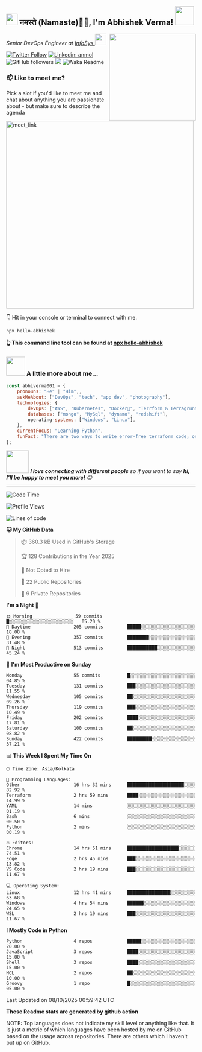 <h2><img src="https://emojis.slackmojis.com/emojis/images/1531849430/4246/blob-sunglasses.gif?1531849430" width="30"/> नमस्ते (Namaste)🙏🏻, I'm Abhishek Verma! <img src="https://media.giphy.com/media/12oufCB0MyZ1Go/giphy.gif" width="50"></h2>
<img align='right' src="https://media.giphy.com/media/M9gbBd9nbDrOTu1Mqx/giphy.gif" width="230">
<p><em>Senior DevOps Engineer at <a href="https://www.infosys.com/">InfoSys
</a><img src="https://media.giphy.com/media/WUlplcMpOCEmTGBtBW/giphy.gif" width="30"> 
</em></p>

[![Twitter Follow](https://img.shields.io/twitter/follow/misteranmol?label=Follow)](https://twitter.com/intent/follow?screen_name=AbAbhishekverma)
[![Linkedin: anmol](https://img.shields.io/badge/-abhishek-blue?style=flat-square&logo=Linkedin&logoColor=white&link=https://www.linkedin.com/in/abhiverma001/)](https://www.linkedin.com/in/abhiverma001/)
![GitHub followers](https://img.shields.io/github/followers/abhiverma001?label=Follow&style=social)
![](https://visitor-badge.glitch.me/badge?page_id=anmol098.anmol098)
![Waka Readme](https://wakatime.com/badge/user/d23527f0-66b1-4a3f-9db5-c346e05aefa5.svg)

### 📫 Like to meet me?

Pick a slot if you'd like to meet me and chat about anything you are passionate about - but make sure to describe the agenda

<a href="https://calendly.com/ab-abhishekverma096/30min" target="_blank"><img width="498" alt="meet_link" src="https://user-images.githubusercontent.com/15426564/144297439-f530f383-e73e-41e0-9914-a9b7d3f432e5.png"></a>

👇 Hit in your console or terminal to connect with me.

```bash
npx hello-abhishek
```
**👆 This command line tool can be found at [npx hello-abhishek](https://github.com/abhiverma001/introduction-npm-package)**

### <img src="https://media.giphy.com/media/VgCDAzcKvsR6OM0uWg/giphy.gif" width="50"> A little more about me...  

```javascript
const abhiverma001 = {
    pronouns: "He" | "Him",,
    askMeAbout: ["DevOps", "tech", "app dev", "photography"],
    technologies: {
        devOps: ["AWS", "Kubernetes", "Docker🐳", "Terrform & Terragrunt", "Bash-Scripting", "CI-CD", "GitHub-Action", "Jenkins", "Spinnaker", "Datadog/New-Relic", "CloudFlare/Route53", "Nginx"],
        databases: ["mongo", "MySql", "dynamo", "redshift"],
        operating-systems: ["Windows", "Linux"],
    },
    currentFocus: "Learning Python",
    funFact: "There are two ways to write error-free terraform code; only the third one works"
};
```

<img src="https://media.giphy.com/media/LnQjpWaON8nhr21vNW/giphy.gif" width="60"> <em><b>I love connecting with different people</b> so if you want to say <b>hi, I'll be happy to meet you more!</b> 😊</em>

---
<!--START_SECTION:waka-->
![Code Time](http://img.shields.io/badge/Code%20Time-1%2C883%20hrs%2014%20mins-blue)

![Profile Views](http://img.shields.io/badge/Profile%20Views-21-blue)

![Lines of code](https://img.shields.io/badge/From%20Hello%20World%20I%27ve%20Written-191.3%20thousand%20lines%20of%20code-blue)

**🐱 My GitHub Data** 

> 📦 360.3 kB Used in GitHub's Storage 
 > 
> 🏆 128 Contributions in the Year 2025
 > 
> 🚫 Not Opted to Hire
 > 
> 📜 22 Public Repositories 
 > 
> 🔑 9 Private Repositories 
 > 
**I'm a Night 🦉** 

```text
🌞 Morning                59 commits          █░░░░░░░░░░░░░░░░░░░░░░░░   05.20 % 
🌆 Daytime                205 commits         █████░░░░░░░░░░░░░░░░░░░░   18.08 % 
🌃 Evening                357 commits         ████████░░░░░░░░░░░░░░░░░   31.48 % 
🌙 Night                  513 commits         ███████████░░░░░░░░░░░░░░   45.24 % 
```
📅 **I'm Most Productive on Sunday** 

```text
Monday                   55 commits          █░░░░░░░░░░░░░░░░░░░░░░░░   04.85 % 
Tuesday                  131 commits         ███░░░░░░░░░░░░░░░░░░░░░░   11.55 % 
Wednesday                105 commits         ██░░░░░░░░░░░░░░░░░░░░░░░   09.26 % 
Thursday                 119 commits         ███░░░░░░░░░░░░░░░░░░░░░░   10.49 % 
Friday                   202 commits         ████░░░░░░░░░░░░░░░░░░░░░   17.81 % 
Saturday                 100 commits         ██░░░░░░░░░░░░░░░░░░░░░░░   08.82 % 
Sunday                   422 commits         █████████░░░░░░░░░░░░░░░░   37.21 % 
```


📊 **This Week I Spent My Time On** 

```text
🕑︎ Time Zone: Asia/Kolkata

💬 Programming Languages: 
Other                    16 hrs 32 mins      █████████████████████░░░░   82.92 % 
Terraform                2 hrs 59 mins       ████░░░░░░░░░░░░░░░░░░░░░   14.99 % 
YAML                     14 mins             ░░░░░░░░░░░░░░░░░░░░░░░░░   01.19 % 
Bash                     6 mins              ░░░░░░░░░░░░░░░░░░░░░░░░░   00.50 % 
Python                   2 mins              ░░░░░░░░░░░░░░░░░░░░░░░░░   00.19 % 

🔥 Editors: 
Chrome                   14 hrs 51 mins      ███████████████████░░░░░░   74.51 % 
Edge                     2 hrs 45 mins       ███░░░░░░░░░░░░░░░░░░░░░░   13.82 % 
VS Code                  2 hrs 19 mins       ███░░░░░░░░░░░░░░░░░░░░░░   11.67 % 

💻 Operating System: 
Linux                    12 hrs 41 mins      ████████████████░░░░░░░░░   63.68 % 
Windows                  4 hrs 54 mins       ██████░░░░░░░░░░░░░░░░░░░   24.65 % 
WSL                      2 hrs 19 mins       ███░░░░░░░░░░░░░░░░░░░░░░   11.67 % 
```

**I Mostly Code in Python** 

```text
Python                   4 repos             █████░░░░░░░░░░░░░░░░░░░░   20.00 % 
JavaScript               3 repos             ████░░░░░░░░░░░░░░░░░░░░░   15.00 % 
Shell                    3 repos             ████░░░░░░░░░░░░░░░░░░░░░   15.00 % 
HCL                      2 repos             ██░░░░░░░░░░░░░░░░░░░░░░░   10.00 % 
Groovy                   1 repo              █░░░░░░░░░░░░░░░░░░░░░░░░   05.00 % 
```




 Last Updated on 08/10/2025 00:59:42 UTC
<!--END_SECTION:waka-->

**These Readme stats are generated by github action**

NOTE: Top languages does not indicate my skill level or anything like that. It is just a metric of which languages have been hosted by me on GitHub based on the usage across repositories. There are others which I haven't put up on GitHub.
